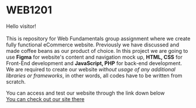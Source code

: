 # WEB1201
Hello visitor!<br>
<br>
This is repository for Web Fundamentals group assignment where we create fully functional eCommerce website. Previously we have discussed and made coffee beans as our product of choice. In this project we are going to use <b>Figma</b> for website's content and navigation mock up, <b> HTML, CSS</b> for Front-End development and <b>JavaScript, PHP</b> for back-end development. We are required to create our website <i>without usage of any additional libraries or frameworks</i>, in other words, all codes have to be written from scratch.

You can access and test our website through the link down below <br>
<a href="https://wonderful-sand-0a9f8e210.azurestaticapps.net/">You can check out our site there</a>
